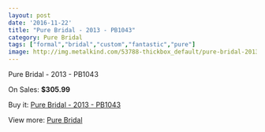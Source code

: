 ```yaml
---
layout: post
date: '2016-11-22'
title: "Pure Bridal - 2013 - PB1043"
category: Pure Bridal
tags: ["formal","bridal","custom","fantastic","pure"]
image: http://img.metalkind.com/53788-thickbox_default/pure-bridal-2013-pb1043.jpg
---
```

Pure Bridal - 2013 - PB1043

On Sales: **$305.99**
<a href="https://www.metalkind.com/en/pure-bridal/14832-pure-bridal-2013-pb1043.html"><amp-img layout="responsive" width="600" height="600" src="//img.metalkind.com/53788-thickbox_default/pure-bridal-2013-pb1043.jpg" alt="Pure Bridal - 2013 - PB1043 0" /></a>

Buy it: [Pure Bridal - 2013 - PB1043](https://www.metalkind.com/en/pure-bridal/14832-pure-bridal-2013-pb1043.html "Pure Bridal - 2013 - PB1043")

View more: [Pure Bridal](https://www.metalkind.com/en/169-pure-bridal "Pure Bridal")